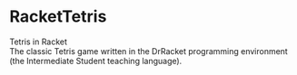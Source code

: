 # RacketTetris
Tetris in Racket  
The classic Tetris game written in the DrRacket programming environment (the Intermediate Student teaching language).
